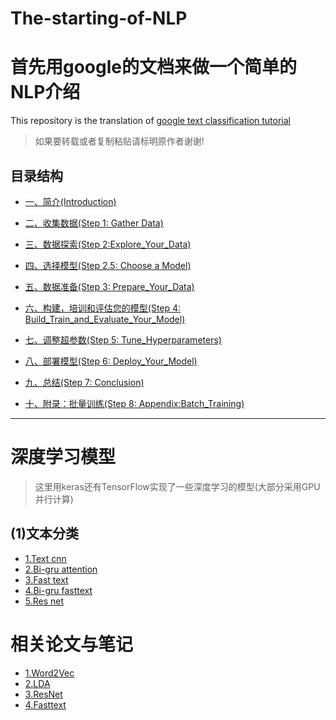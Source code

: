 # The-starting-of-NLP

# 首先用google的文档来做一个简单的NLP介绍

This repository is the translation of [google text classification tutorial](https://developers.google.com/machine-learning/guides/text-classification/)

> 如果要转载或者复制粘贴请标明原作者谢谢!

## 目录结构

* [一、简介(Introduction)](Doc/Introduction.md)

* [二、收集数据(Step 1: Gather Data)](Doc/Gather_Data.md)

* [三、数据探索(Step 2:Explore_Your_Data)](/Doc/Explore_Your_Data.md)

* [四、选择模型(Step 2.5: Choose a Model)](/Doc/Choose_a_Model.md)

* [五、数据准备(Step 3: Prepare_Your_Data)](/Doc/Prepare_Your_Data.md)

* [六、构建，培训和评估您的模型(Step 4: Build_Train_and_Evaluate_Your_Model)](/Doc/Build_Train_and_Evaluate_Your_Model.md)

* [七、调整超参数(Step 5: Tune_Hyperparameters)](/Doc/Tune_Hyperparameters.md)

* [八、部署模型(Step 6: Deploy_Your_Model)](/Doc/Deploy_Your_Model.md)

* [九、总结(Step 7: Conclusion)](/Doc/Conclusion.md)

* [十、附录：批量训练(Step 8: Appendix:Batch_Training)](/Doc/Appendix:Batch_Training.md)
----------------------------------------------------------------------------------------------------------------------------------

# 深度学习模型

>这里用keras还有TensorFlow实现了一些深度学习的模型(大部分采用GPU并行计算)

## (1)文本分类
* [1.Text cnn](/deep_learning_model/TEXTCNN)
* [2.Bi-gru attention](/deep_learning_model/BIGRU_ATTENTION)
* [3.Fast text](/deep_learning_model/FASTTEXT/)
* [4.Bi-gru fasttext](/deep_learning_model/BIGRU_FASTTEXT/)
* [5.Res net](deep_learning_model/RESNET/)

# 相关论文与笔记
* [1.Word2Vec](/Doc/Word2Vec/Word2vec原理.docx)
* [2.LDA](/Doc/LDA/LDA主题模型.docx)
* [3.ResNet](/Doc/ResNet/resnet笔记.docx)
* [4.Fasttext](/Doc/Fasttext/fasttext笔记.docx)

